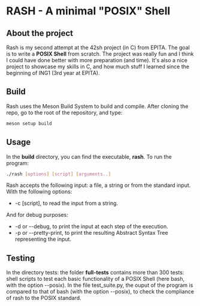 # RASH - A minimal "POSIX" Shell

## About the project
Rash is my second attempt at the 42sh project (in C) from EPITA. The goal is to write a __POSIX Shell__ from scratch.
The project was really fun and I think I could have done better with more preparation (and time).
It's also a nice project to showcase my skills in C, and how much stuff I learned since the beginning of ING1 (3rd year at EPITA).

## Build
Rash uses the Meson Build System to build and compile.
After cloning the repo, go to the root of the repository, and type:

```bash
meson setup build
```

## Usage
In the __build__ directory, you can find the executable, __rash__.
To run the program:
```bash
./rash [options] [script] [arguments..]
```
Rash accepts the following input: a file, a string or from the standard input.
With the following options:
- -c [script], to read the input from a string.

And for debug purposes:
- -d or --debug, to print the input at each step of the execution.
- -p or --pretty-print, to print the resulting Abstract Syntax Tree representing the input.

## Testing
In the directory tests: the folder __full-tests__ contains more than 300 tests: shell scripts to test each basic functionality
of a POSIX Shell (here bash, with the option --posix).
In the file test_suite.py, the ouput of the program is compared to that of bash (with the option --posix), to check the compliance
of rash to the POSIX standard.
